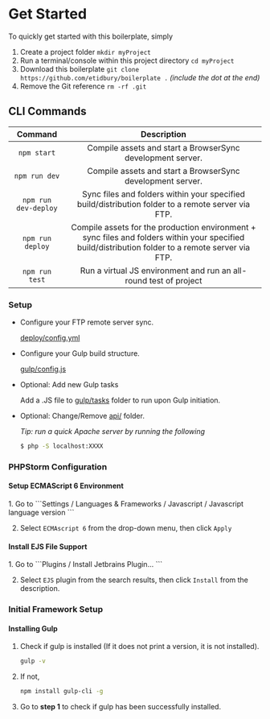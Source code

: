 <h1>Get Started</h1>

To quickly get started with this boilerplate, simply 

1. Create a project folder ```mkdir myProject```
2. Run a terminal/console within this project directory ```cd myProject```
2. Download this boilerplate ```git clone https://github.com/etidbury/boilerplate .``` *(include the dot at the end)*
3. Remove the Git reference ```rm -rf .git```


<h2>CLI Commands</h2>

| Command                   | Description                                                   |
|:-------------------------:|:-------------------------------------------------------------:|
| `npm start`             | Compile assets and start a BrowserSync development server.   | 
| `npm run dev`             | Compile assets and start a BrowserSync development server.     | 
| `npm run dev-deploy`      | Sync files and folders within your specified build/distribution folder to a remote server via FTP. | 
| `npm run deploy`      | Compile assets for the production environment + sync files and folders within your specified build/distribution folder to a remote server via FTP. | 
| `npm run test`      | Run a virtual JS environment and run an all-round test of project | 

<h3>Setup</h3>

- Configure your FTP remote server sync.

    [deploy/config.yml](deploy/config.yml)

- Configure your Gulp build structure.

    [gulp/config.js](gulp/config.js)

- Optional: Add new Gulp tasks
    
    Add a .JS file to [gulp/tasks](gulp/tasks) folder to run upon Gulp initiation.

- Optional: Change/Remove [api/](api/) folder. 

    *Tip: run a quick Apache server by running the following*
    ```bash
    $ php -S localhost:XXXX
    ```




<h3>PHPStorm Configuration</h3>

<h4>Setup ECMAScript 6 Environment</h4>
1. Go to
```Settings / Languages & Frameworks / Javascript / Javascript language version ```

2. Select ```ECMAscript 6``` from the drop-down menu, then click ```Apply```

<h4>Install EJS File Support</h4>
1. Go to
```Plugins / Install Jetbrains Plugin... ```

2. Select ```EJS``` plugin from the search results, then click ```Install``` from the description.


<h3>Initial Framework Setup</h3>

<h4>Installing Gulp</h4>

1. Check if gulp is installed (If it does not print a version, it is not installed).
    
    ```bash
    gulp -v
    ```

2. If not,

    ```bash
    npm install gulp-cli -g
    ```
3. Go to **step 1** to check if gulp has been successfully installed.